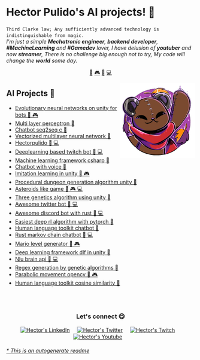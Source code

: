 # Hector Pulido's AI projects! 👋


`Third Clarke law; Any sufficiently advanced technology is indistinguishable from magic.`<br><em> I'm just a simple **Mechatronic engineer**, **backend developer**, **#MachineLearning** and **#Gamedev** lover, I have delusion of **youtuber** and now **streamer**, There is no challenge big enough not to try, My code will change the **world** some day.</em>


<p align="center">
<a href="https://github.com/HectorPulido/HectorPulido/blob/master/ai.md">🤖</a>
<a href="https://github.com/HectorPulido/HectorPulido/blob/master/gamedev.md">🎮</a>
<a href="https://github.com/HectorPulido/HectorPulido/blob/master/blockchain.md">🔑</a>
<a href="https://github.com/HectorPulido/HectorPulido/blob/master/backend.md">💻</a>
</p>


<a href="https://twitter.com/Hector_Pulido_">
<img align="right" height="auto" width="200" src="https://github.com/HectorPulido/HectorPulido/raw/master/img/pequesoft.png"/>
</a>


## AI Projects 🤖
- [Evolutionary neural networks on unity for bots  🤖 🎮](https://github.com/HectorPulido/Evolutionary-Neural-Networks-on-unity-for-bots) 
- [Multi layer perceptron  🤖](https://github.com/HectorPulido/Multi-layer-perceptron) 
- [Chatbot seq2seq c   🤖](https://github.com/HectorPulido/Chatbot-seq2seq-C-) 
- [Vectorized multilayer neural network  🤖](https://github.com/HectorPulido/Vectorized-multilayer-neural-network) 
- [Hectorpulido  🤖 💻](https://github.com/HectorPulido/HectorPulido) 
- [Deeplearning based twitch bot  🤖 💻](https://github.com/HectorPulido/Deeplearning-based-Twitch-bot) 
- [Machine learning framework csharp  🤖](https://github.com/HectorPulido/Machine-learning-Framework-Csharp) 
- [Chatbot with voice  🤖](https://github.com/HectorPulido/chatbot-with-voice) 
- [Imitation learning in unity  🤖 🎮](https://github.com/HectorPulido/Imitation-learning-in-unity) 
- [Procedural dungeon generation algorithm unity  🤖](https://github.com/HectorPulido/Procedural-Dungeon-Generation-Algorithm-Unity) 
- [Asteroids like game  🤖 🎮 💻](https://github.com/HectorPulido/Asteroids-like-game) 
- [Three genetics algorithm using unity  🤖](https://github.com/HectorPulido/Three-Genetics-Algorithm-Using-Unity) 
- [Awesome twitter bot  🤖 💻](https://github.com/HectorPulido/Awesome-twitter-bot) 
- [Awesome discord bot with rust  🤖 💻](https://github.com/HectorPulido/awesome-discord-bot-with-rust) 
- [Easiest deep rl algorithm with pytorch  🤖](https://github.com/HectorPulido/Easiest-deep-rl-algorithm-with-pytorch) 
- [Human language toolkit chatbot  🤖](https://github.com/HectorPulido/human-language-toolkit-chatbot) 
- [Rust markov chain chatbot  🤖 💻](https://github.com/HectorPulido/Rust-markov-chain-chatbot) 
- [Mario level generator  🤖 🎮](https://github.com/HectorPulido/mario-level-generator) 
- [Deep learning framework dlf in unity  🤖](https://github.com/HectorPulido/Deep-Learning-Framework-DLF-in-unity) 
- [Nlu brain api  🤖 💻](https://github.com/HectorPulido/nlu-brain-api) 
- [Regex generation by genetic algorithms  🤖](https://github.com/HectorPulido/Regex-generation-by-Genetic-algorithms) 
- [Parabolic movement opencv  🤖 🎮](https://github.com/HectorPulido/Parabolic-movement-opencv) 
- [Human language toolkit cosine similarity  🤖](https://github.com/HectorPulido/human-language-toolkit-cosine-similarity) 



<br>

<br>

<div align="center">
<h3 align="center">Let's connect 😋</h3>
</div>
<p align="center">
<a href="https://www.linkedin.com/in/hector-pulido-17547369/" target="blank">
<img align="center" width="30px" alt="Hector's LinkedIn" src="https://www.vectorlogo.zone/logos/linkedin/linkedin-icon.svg"/></a> &nbsp; &nbsp;
<a href="https://twitter.com/Hector_Pulido_" target="blank">
<img align="center" width="30px" alt="Hector's Twitter" src="https://www.vectorlogo.zone/logos/twitter/twitter-official.svg"/></a> &nbsp; &nbsp;
<a href="https://www.twitch.tv/hector_pulido_" target="blank">
<img align="center" width="30px" alt="Hector's Twitch" src="https://www.vectorlogo.zone/logos/twitch/twitch-icon.svg"/></a> &nbsp; &nbsp;
<a href="https://www.youtube.com/channel/UCS_iMeH0P0nsIDPvBaJckOw" target="blank">
<img align="center" width="30px" alt="Hector's Youtube" src="https://www.vectorlogo.zone/logos/youtube/youtube-icon.svg"/></a> &nbsp; &nbsp;

</p>


###### [* This is an autogenerate readme](https://github.com/HectorPulido/HectorPulido/tree/master/ReadmeGenerator)

